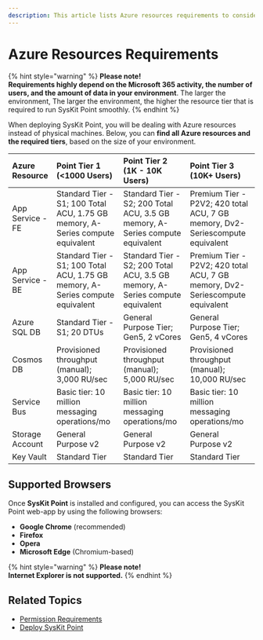 ```yaml
---
description: This article lists Azure resources requirements to consider when deploying SysKit Point.
---
```


# Azure Resources Requirements

{% hint style="warning" %}
**Please note!**  
**Requirements highly depend on the Microsoft 365 activity, the number of users, and the amount of data in your environment**. The larger the environment, The larger the environment, the higher the resource tier that is required to run SysKit Point smoothly.
{% endhint %}

When deploying SysKit Point, you will be dealing with Azure resources instead of physical machines. Below, you can __find all Azure resources and the required tiers__, based on the size of your environment.

| Azure Resource | Point Tier 1 (<1000 Users) | Point Tier 2 (1K - 10K Users) | Point Tier 3 (10K+ Users) |
| :--- | :--- | :--- | :--- |
| App Service - FE | Standard Tier - S1; 100 Total ACU, 1.75 GB memory, A-Series compute equivalent | Standard Tier - S2; 200 Total ACU, 3.5 GB memory, A-Series compute equivalent | Premium Tier - P2V2; 420 total ACU, 7 GB memory, Dv2-Seriescompute equivalent |
| App Service - BE | Standard Tier - S1; 100 Total ACU, 1.75 GB memory, A-Series compute equivalent | Standard Tier - S2; 200 Total ACU, 3.5 GB memory, A-Series compute equivalent | Premium Tier - P2V2; 420 total ACU, 7 GB memory, Dv2-Seriescompute equivalent |
| Azure SQL DB | Standard Tier - S1; 20 DTUs | General Purpose Tier; Gen5, 2 vCores | General Purpose Tier; Gen5, 4 vCores |
| Cosmos DB | Provisioned throughput (manual); 3,000 RU/sec | Provisioned throughput (manual); 5,000 RU/sec | Provisioned throughput (manual); 10,000 RU/sec |
| Service Bus | Basic tier: 10 million messaging operations/mo | Basic tier: 10 million messaging operations/mo | Basic tier: 10 million messaging operations/mo |
| Storage Account | General Purpose v2 | General Purpose v2 | General Purpose v2 |
| Key Vault | Standard Tier | Standard Tier | Standard Tier |

## Supported Browsers

Once **SysKit Point** is installed and configured, you can access the SysKit Point web-app by using the following browsers:

* **Google Chrome** \(recommended\)
* **Firefox**
* **Opera**
* **Microsoft Edge** \(Chromium-based\)

{% hint style="warning" %}
**Please note!**  
**Internet Explorer is not supported.**
{% endhint %}

## Related Topics

* [Permission Requirements](permission-requirements.md)
* [Deploy SysKit Point](../installation/deploy-syskit-point.md)

